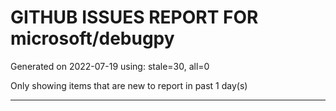 
# GITHUB ISSUES REPORT FOR microsoft/debugpy


Generated on 2022-07-19 using: stale=30, all=0


Only showing items that are new to report in past 1 day(s)


---
